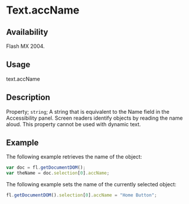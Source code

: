 # Text.accName

## Availability

Flash MX 2004.

## Usage

text.accName

## Description

Property; `string`; A string that is equivalent to the Name field in the Accessibility panel. Screen readers identify objects by reading the name aloud. This property cannot be used with dynamic text.

## Example

The following example retrieves the name of the object:

```javascript
var doc = fl.getDocumentDOM();
var theName = doc.selection[0].accName;
```

The following example sets the name of the currently selected object:

```javascript
fl.getDocumentDOM().selection[0].accName = "Home Button";
```
